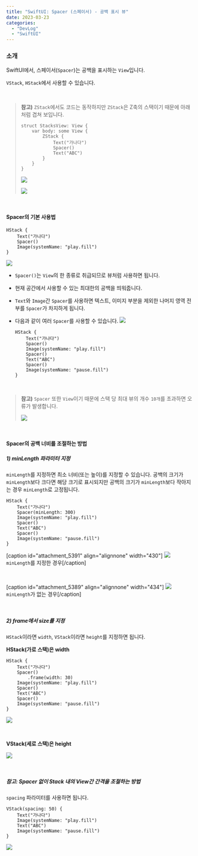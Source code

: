 ```yaml
---
title: "SwiftUI: Spacer (스페이서) - 공백 표시 뷰"
date: 2023-03-23
categories: 
  - "DevLog"
  - "SwiftUI"
---
```


### **소개**

SwiftUI에서, 스페이서(`Spacer`)는 공백을 표시하는 `View`입니다.

`VStack`, `HStack`에서 사용할 수 있습니다.

 

> **참고)** `ZStack`에서도 코드는 동작하지만 `ZStack`은 Z축의 스택이기 때문에 아래처럼 겹쳐 보입니다.
> 
> ```
> struct StacksView: View {
>     var body: some View {
>         ZStack {
>             Text("가나다")
>             Spacer()
>             Text("ABC")
>         }
>     }
> }
> ```
> 
>  ![](/assets/img/wp-content/uploads/2023/03/스크린샷-2023-03-23-오후-10.01.04.png)
> 
>  ![](/assets/img/wp-content/uploads/2023/03/다운로드.png)

 

#### **Spacer의 기본 사용법**

```
HStack {
    Text("가나다")
    Spacer()
    Image(systemName: "play.fill")
}
```

 ![](/assets/img/wp-content/uploads/2023/03/스크린샷-2023-03-23-오후-10.02.22-복사본.jpg)

- `Spacer()`는 `View`의 한 종류로 취급되므로 뷰처럼 사용하면 됩니다.
- 현재 공간에서 사용할 수 있는 최대한의 공백을 띄워줍니다.
- `Text`와 `Image`간 `Spacer`를 사용하면 텍스트, 이미지 부분을 제외한 나머지 영역 전부를 `Spacer`가 차지하게 됩니다.
- 다음과 같이 여러 `Spacer`를 사용할 수 있습니다.  ![](/assets/img/wp-content/uploads/2023/03/스크린샷-2023-03-23-오후-10.14.03-복사본.jpg)
    
    ```
    HStack {
        Text("가나다")
        Spacer()
        Image(systemName: "play.fill")
        Spacer()
        Text("ABC")
        Spacer()
        Image(systemName: "pause.fill")
    }
    ```
    

 

> **참고)** `Spacer` 또한 `View`이기 때문에 스택 당 최대 뷰의 개수 `10개`를 초과하면 오류가 발생합니다.
> 
>  ![](/assets/img/wp-content/uploads/2023/03/스크린샷-2023-03-23-오후-10.08.17-복사본.jpg)

 

#### **Spacer의 공백 너비를 조절하는 방법**

##### **1) minLength 파라미터 지정**

`minLength`를 지정하면 최소 너비(또는 높이)를 지정할 수 있습니다. 공백의 크기가 `minLength`보다 크다면 해당 크기로 표시되지만 공백의 크기가 `minLength`보다 작아지는 경우 `minLength`로 고정됩니다.

```
HStack {
    Text("가나다")
    Spacer(minLength: 300)
    Image(systemName: "play.fill")
    Spacer()
    Text("ABC")
    Spacer()
    Image(systemName: "pause.fill")
}
```

\[caption id="attachment\_5391" align="alignnone" width="430"\] ![](/assets/img/wp-content/uploads/2023/03/스크린샷-2023-03-23-오후-10.16.15-복사본-1.jpg) `minLength`를 지정한 경우\[/caption\]

 

\[caption id="attachment\_5389" align="alignnone" width="434"\] ![](/assets/img/wp-content/uploads/2023/03/스크린샷-2023-03-23-오후-10.14.03-복사본.jpg) `minLength`가 없는 경우\[/caption\]

 

##### **2) frame에서 size를 지정**

`HStack`이라면 `width`, `VStack`이라면 `height`를 지정하면 됩니다.

**HStack(가로 스택)은 width**

```
HStack {
    Text("가나다")
    Spacer()
        .frame(width: 30)
    Image(systemName: "play.fill")
    Spacer()
    Text("ABC")
    Spacer()
    Image(systemName: "pause.fill")
}
```

 ![](/assets/img/wp-content/uploads/2023/03/스크린샷-2023-03-23-오후-10.21.04-복사본.jpg)

 

**VStack(세로 스택)은 height**

 ![](/assets/img/wp-content/uploads/2023/03/스크린샷-2023-03-23-오후-10.24.06-복사본.jpg)

 

##### **참고: Spacer 없이 Stack 내의 View간 간격을 조절하는 방법**

`spacing` 파라미터를 사용하면 됩니다.

```
VStack(spacing: 50) {
    Text("가나다")
    Image(systemName: "play.fill")
    Text("ABC")
    Image(systemName: "pause.fill")
}
```

 ![](/assets/img/wp-content/uploads/2023/03/스크린샷-2023-03-23-오후-10.29.45-복사본.jpg)
